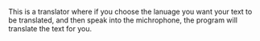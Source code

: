 This is a translator where if you choose the lanuage you want your text to be translated, and then speak into the michrophone, the program will translate the text for you.
